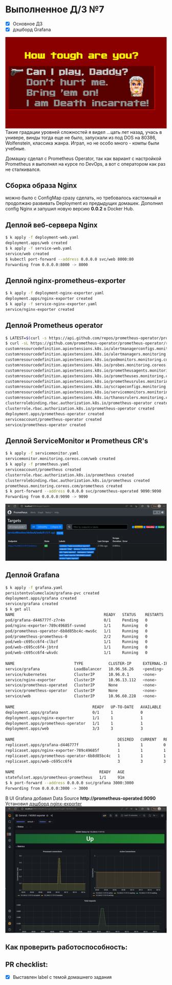 # Выполненное Д/З №7

- [x] Основное ДЗ
- [x] дэшборд Grafana

![Wolfenstein](/images/wolf3d-levels.png)  
Такие градации уровней сложностей я видел ...цать лет назад, учась в универе, винды тогда еще не было, запускали из под DOS на 80386, 
Wolfenstein, классика жанра. Играл, но не особо много - компы были учебные.

Домашку сделал с Prometheus Operator, так как вариант с настройкой Prometheus я выполнял на курсе по DevOps, а вот с оператором как раз не сталкивался.

## Сборка образа Nginx
можно было с ConfigMap сразу сделать, но требовалось кастомный и продолжаю развивать Deployment из предыдущих домашек.
Дополнил config Nginx и запушил новую версию **0.0.2** в Docker Hub.

## Деплой веб-сервера Nginx

```bash
$ k apply -f deployment-web.yaml
deployment.apps/web created
$ k apply -f service-web.yaml
service/web created
$ kubectl port-forward --address 0.0.0.0 svc/web 8000:80
Forwarding from 0.0.0.0:8000 -> 8000
```

## Деплой nginx-prometheus-exporter

```bash
$ k apply -f deployment-nginx-exporter.yaml
deployment.apps/nginx-exporter created
$ k apply -f service-nginx-exporter.yaml
service/nginx-exporter created
```

## Деплой Prometheus operator

```bash
$ LATEST=$(curl -s https://api.github.com/repos/prometheus-operator/prometheus-operator/releases/latest | jq -cr .tag_name)
$ curl -sL https://github.com/prometheus-operator/prometheus-operator/releases/download/${LATEST}/bundle.yaml | kubectl create -f -
customresourcedefinition.apiextensions.k8s.io/alertmanagerconfigs.monitoring.coreos.com created
customresourcedefinition.apiextensions.k8s.io/alertmanagers.monitoring.coreos.com created
customresourcedefinition.apiextensions.k8s.io/podmonitors.monitoring.coreos.com created
customresourcedefinition.apiextensions.k8s.io/probes.monitoring.coreos.com created
customresourcedefinition.apiextensions.k8s.io/prometheusagents.monitoring.coreos.com created
customresourcedefinition.apiextensions.k8s.io/prometheuses.monitoring.coreos.com created
customresourcedefinition.apiextensions.k8s.io/prometheusrules.monitoring.coreos.com created
customresourcedefinition.apiextensions.k8s.io/scrapeconfigs.monitoring.coreos.com created
customresourcedefinition.apiextensions.k8s.io/servicemonitors.monitoring.coreos.com created
customresourcedefinition.apiextensions.k8s.io/thanosrulers.monitoring.coreos.com created
clusterrolebinding.rbac.authorization.k8s.io/prometheus-operator created
clusterrole.rbac.authorization.k8s.io/prometheus-operator created
deployment.apps/prometheus-operator created
serviceaccount/prometheus-operator created
service/prometheus-operator created
```

## Деплой ServiceMonitor и Prometheus CR's

```bash
$ k apply -f servicemonitor.yaml
servicemonitor.monitoring.coreos.com/web created
$ k apply -f prometheus.yaml
serviceaccount/prometheus created
clusterrole.rbac.authorization.k8s.io/prometheus created
clusterrolebinding.rbac.authorization.k8s.io/prometheus created
prometheus.monitoring.coreos.com/prometheus created
$ k port-forward --address 0.0.0.0 svc/prometheus-operated 9090:9090
Forwarding from 0.0.0.0:9090 -> 9090
```
![Prometheus](/images/hw07-prometheus.png)  

## Деплой Grafana

```bash
$ k apply -f grafana.yaml
persistentvolumeclaim/grafana-pvc created
deployment.apps/grafana created
service/grafana created
$ k get all
NAME                                       READY   STATUS    RESTARTS        AGE
pod/grafana-d446777f-z7r4n                 0/1     Pending   0               3s
pod/nginx-exporter-789c49685f-svnmd        1/1     Running   0               17m
pod/prometheus-operator-6b8d85bc4c-mws6c   1/1     Running   0               106m
pod/prometheus-prometheus-0                2/2     Running   0               91m
pod/web-c695cc6f4-clbzf                    1/1     Running   0               138m
pod/web-c695cc6f4-jbtrd                    1/1     Running   0               138m
pod/web-c695cc6f4-wkvdc                    1/1     Running   0               138m

NAME                          TYPE           CLUSTER-IP     EXTERNAL-IP   PORT(S)          AGE
service/grafana               LoadBalancer   10.96.56.26    <pending>     3000:32691/TCP   3s
service/kubernetes            ClusterIP      10.96.0.1      <none>        443/TCP          5d20h
service/nginx-exporter        ClusterIP      10.96.13.112   <none>        80/TCP           17m
service/prometheus-operated   ClusterIP      None           <none>        9090/TCP         91m
service/prometheus-operator   ClusterIP      None           <none>        8080/TCP         106m
service/web                   ClusterIP      10.96.60.228   <none>        80/TCP           131m

NAME                                  READY   UP-TO-DATE   AVAILABLE   AGE
deployment.apps/grafana               0/1     1            0           3s
deployment.apps/nginx-exporter        1/1     1            1           17m
deployment.apps/prometheus-operator   1/1     1            1           106m
deployment.apps/web                   3/3     3            3           138m

NAME                                             DESIRED   CURRENT   READY   AGE
replicaset.apps/grafana-d446777f                 1         1         0       3s
replicaset.apps/nginx-exporter-789c49685f        1         1         1       17m
replicaset.apps/prometheus-operator-6b8d85bc4c   1         1         1       106m
replicaset.apps/web-c695cc6f4                    3         3         3       138m

NAME                                     READY   AGE
statefulset.apps/prometheus-prometheus   1/1     91m
$ k port-forward --address 0.0.0.0 svc/grafana 3000:3000
Forwarding from 0.0.0.0:3000 -> 3000
```

В UI Grafana добавил Data Source **http://prometheus-operated:9090**  
Установил [дэшборд nginx-exporter](https://grafana.com/grafana/dashboards/12708-nginx/)  
![Grafana](/images/hw07-grafana.png)  

## Как проверить работоспособность:

## PR checklist:
 - [x] Выставлен label с темой домашнего задания

